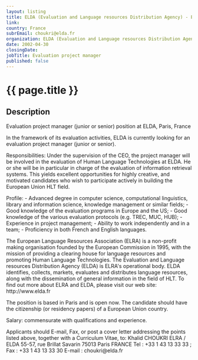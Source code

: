 ```yaml
---
layout: listing
title: ELDA (Evaluation and Language resources Distribution Agency) - Evaluation project manager
link:
country: France
subrEmail: choukri@elda.fr
organization: ELDA (Evaluation and Language resources Distribution Agency) 
date: 2002-04-30
closingDate: 
jobTitle: Evaluation project manager
published: false
---
```



# {{ page.title }}

## Description


<p>Evaluation project manager (junior or senior) position at ELDA, Paris, France </p>

<p> In the framework of its evaluation activities, ELDA is currently looking for an evaluation project manager (junior or senior).</p>

<p> Responsibilities: Under the supervision of the CEO, the project manager will be involved in the evaluation of Human Language Technologies at ELDA. He or she will be in particular in charge of the evaluation of information retrieval systems. This yields excellent opportunities for highly creative, and motivated candidates who wish to participate actively in building the European Union HLT field.

<p> Profile: - Advanced degree in computer science, computational linguistics, library and information science, knowledge management or similar fields; - Good knowledge of the evaluation programs in Europe and the US; - Good knowledge of the various evaluation protocols (e.g. TREC, MUC, HUB); - Experience in project management; - Ability to work independently and in a team; - Proficiency in both French and English languages.</p>

<p> The European Language Resources Association (ELRA) is a non-profit making organisation founded by the European Commission in 1995, with the mission of providing a clearing house for language resources and promoting Human Language Technologies. The Evaluation and Language resources Distribution Agency (ELDA) is ELRA's operational body. ELDA identifies, collects, markets, evaluates and distributes language resources, along with the dissemination of general information in the field of HLT. To find out more about ELRA and ELDA, please visit our web site: http://www.elda.fr </p>

<p> The position is based in Paris and is open now. The candidate should have the citizenship (or residency papers) of a European Union country.</p>

<p> Salary: commensurate with qualifications and experience.</p>

<p> Applicants should E-mail, Fax, or post a cover letter addressing the points listed above, together with a Curriculum Vitae, to: Khalid CHOUKRI ELRA / ELDA 55-57, rue Brillat Savarin 75013 Paris FRANCE Tel : +33 1 43 13 33 33 ; Fax : +33 1 43 13 33 30 E-mail : choukri@elda.fr

</p>

